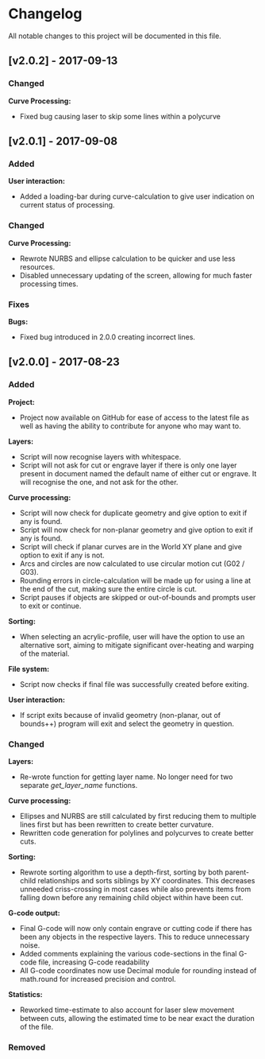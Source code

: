# Changelog

All notable changes to this project will be documented in this file.

## [v2.0.2] - 2017-09-13
### Changed
**Curve Processing:**
- Fixed bug causing laser to skip some lines within a polycurve

## [v2.0.1] - 2017-09-08
### Added
**User interaction:**
- Added a loading-bar during curve-calculation to give user indication on current status of processing.

### Changed
**Curve Processing:**
- Rewrote NURBS and ellipse calculation to be quicker and use less resources.
- Disabled unnecessary updating of the screen, allowing for much faster processing times.

### Fixes
**Bugs:**
- Fixed bug introduced in 2.0.0 creating incorrect lines. 


## [v2.0.0] - 2017-08-23
### Added
**Project:**
- Project now available on GitHub for ease of access to the latest file as well as having the ability to contribute for anyone who may want to.

**Layers:**
- Script will now recognise layers with whitespace.
- Script will not ask for cut or engrave layer if there is only one layer present in document named the default name of either cut or engrave. It will recognise the one, and not ask for the other.

**Curve processing:**
- Script will now check for duplicate geometry and give option to exit if any is found.
- Script will now check for non-planar geometry and  give option to exit if any is found.
- Script will check if planar curves are in the World XY plane and give option to exit if any is not.
- Arcs and circles are now calculated to use circular motion cut (G02 / G03).
- Rounding errors in circle-calculation will be made up for using a line at the end of the cut, making sure the entire circle is cut.
- Script pauses if objects are skipped or out-of-bounds and prompts user to exit or continue.

**Sorting:**
- When selecting an acrylic-profile, user will have the option to use an alternative sort, aiming to mitigate significant over-heating and warping of the material. 

**File system:**
- Script now checks if final file was successfully created before exiting.

**User interaction:**
- If script exits because of invalid geometry (non-planar, out of bounds++) program will exit and select the geometry in question.

### Changed
**Layers:**
- Re-wrote function for getting layer name. No longer need for two separate *get\_layer\_name* functions.

**Curve processing:**
- Ellipses and NURBS are still calculated by first reducing them to multiple lines first but has been rewritten to create better curvature.
- Rewritten code generation for polylines and polycurves to create better cuts.

**Sorting:**
- Rewrote sorting algorithm to use a depth-first, sorting by both parent-child relationships and sorts siblings by XY coordinates. This decreases unneeded criss-crossing in most cases while also prevents items from falling down before any remaining child object within have been cut.

**G-code output:**
- Final G-code will now only contain engrave or cutting code if there has been any objects in the respective layers. This to reduce unnecessary noise.
- Added comments explaining the various code-sections in the final G-code file, increasing G-code readability
- All G-code coordinates now use Decimal module for rounding instead of math.round for increased precision and control.

**Statistics:**
- Reworked time-estimate to also account for laser slew movement between cuts, allowing the estimated time to be near exact the duration of the file.


### Removed
